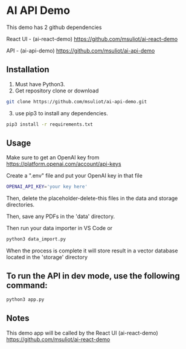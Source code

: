 # AI API Demo

This demo has 2 github dependencies

React UI - (ai-react-demo)
https://github.com/msuliot/ai-react-demo

API - (ai-api-demo)
https://github.com/msuliot/ai-api-demo

## Installation

1. Must have Python3.
2. Get repository clone or download
```bash
git clone https://github.com/msuliot/ai-api-demo.git 
```
3. use pip3 to install any dependencies.
```bash
pip3 install -r requirements.txt
```

## Usage

Make sure to get an OpenAI key from https://platform.openai.com/account/api-keys

Create a ".env" file and put your OpenAI key in that file
```bash
OPENAI_API_KEY='your key here'
```

Then, delete the placeholder-delete-this files in the data and storage directories.

Then, save any PDFs in the 'data' directory.

Then run your data importer in VS Code or
```bash
python3 data_import.py
```
When the process is complete it will store result in a vector database located in the 'storage' directory

## To run the API in dev mode, use the following command:

```bash
python3 app.py
```

## Notes

This demo app will be called by the React UI
(ai-react-demo) https://github.com/msuliot/ai-react-demo
